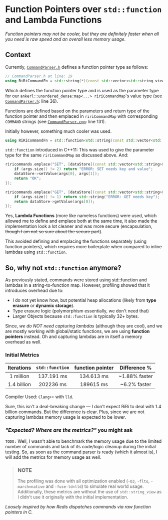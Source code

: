 # Function Pointers over `std::function` and Lambda Functions
*Function pointers may not be cooler, but they are definitely faster when all you need is raw speed and an overall less memory usage.*

## Context
Currently, [`CommandParser.h`](../../include/CommandParser.h) defines a function pointer type as follows:
```cpp
// CommandParser.h at line: 19
using RiRiCommandFn = std::string(*)(const std::vector<std::string_view>&);
```
Which defines the function pointer type and is used as the parameter type for our `ankerl::unordered_dense:map<...> ririCommandMap`'s value type (see [`CommandParser.h`](../../include/CommandParser.h): line 36).

Functions are defined based on the parameters and return type of the function pointer and then emplaced in `ririCommandMap` with corresponding `COMMAND` strings (see [`CommandParser.cpp`](../../src/CommandParser.cpp): line 131).

Initially however, something much cooler was used.
```cpp
using RiRiCommandFn = std::function<std::string(const std::vector<std::string>&)
```
`std::function` introduced in C++11: 
This was used to give the parameter type for the same `ririCommandMap` as discussed above. And:

```cpp
riricommands.emplace("SET", [dataStore](const std::vector<std::string>& args) { 
    if (args.size() != 2) return "ERROR: SET needs key and value";
    dataStore->setValue(args[0], args[1]);
    return "OK";
});

riricommands.emplace("GET", [dataStore](const std::vector<std::string>& args) { 
    if (args.size() != 1) return std::string("ERROR: GET needs key");
    return dataStore->getValue(args[0]);
});
```
Yes, __Lambda Functions__ (more like nameless functions) were used, which allowed me to define and emplace both at the same time, it also made the implementation look a lot cleaner and was more secure (encapsulation, ~~though I am not so sure about the secure part~~).

This avoided defining and emplacing the functions separately (using function pointers), which requires more boilerplate when compared to inline lambdas using `std::function`.

## So, why not `std::function` anymore?

As previously stated, commands were stored using std::function and lambdas in a string-to-function map. However, profiling showed that it introduces overhead due to:

 - I do not yet know how, but potential heap allocations (likely from **type erasure** or **dynamic storage**).
 - Type erasure logic (polymorphism essentially, we don't need that)
 - Larger Objects because `std::function` is typically 32+ bytes.

Since, *we do NOT need capturing lambdas* (although they are cool), and we are mostly working with global/static functions, we are using **function pointers** instead. Oh and capturing lambdas are in itself a memory overhead as well.

### Initial Metrics
| Iterations   | `std::function` | function pointer | Difference %     |
|:------------:|:---------------:|:----------------:|:----------------:|
| 1 million    | 137.191 ms      | 134.613 ms       | ~1.88% faster    |
| 1.4 billion  | 202236 ms       | 189615 ms        | ~6.2% faster     |

Compiler Used: `Clang++` with `lld`.

Sure, this isn't a deal-breaking change — I don't expect RiRi to deal with 1.4 billion commands.
But the difference is clear. Plus, since we are not capturing lambdas memory usage is expected to be lower.

### *"Expected? Where are the metrics?"* you might ask

`TODO:`
Well, I wasn't able to benchmark the memory usage due to the limited number of commands and lack of its code/logic cleanup during the initial testing. So, as soon as the command parser is ready (which it almost is), I will add the metrics for memory usage as well.

> ### NOTE
> The profiling was done with all optimization enabled (`-O3`, `-flto`, `-march=native` and `-fuse-ld=lld`) to simulate real world usage. Additionally, these metrics are without the use of `std::string_view` as I didn't use it originally with the initial implementation.

*Loosely inspired by how Redis dispatches commands via raw function pointers in C.*